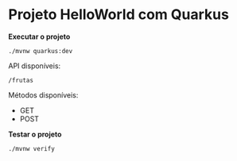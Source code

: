 
# Projeto HelloWorld com Quarkus

**Executar o projeto**

    ./mvnw quarkus:dev  

API disponíveis:

    /frutas

Métodos disponíveis:

- GET
- POST


**Testar o projeto**

    ./mvnw verify
